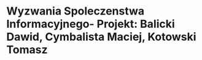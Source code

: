 # Wyzwania Spoleczenstwa Informacyjnego- Projekt: Balicki Dawid, Cymbalista Maciej, Kotowski Tomasz

